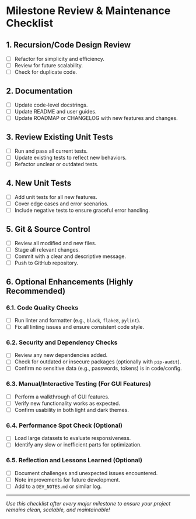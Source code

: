 # Milestone Review & Maintenance Checklist

## 1. Recursion/Code Design Review
- [ ] Refactor for simplicity and efficiency.
- [ ] Review for future scalability.
- [ ] Check for duplicate code.

## 2. Documentation
- [ ] Update code-level docstrings.
- [ ] Update README and user guides.
- [ ] Update ROADMAP or CHANGELOG with new features and changes.

## 3. Review Existing Unit Tests
- [ ] Run and pass all current tests.
- [ ] Update existing tests to reflect new behaviors.
- [ ] Refactor unclear or outdated tests.

## 4. New Unit Tests
- [ ] Add unit tests for all new features.
- [ ] Cover edge cases and error scenarios.
- [ ] Include negative tests to ensure graceful error handling.

## 5. Git & Source Control
- [ ] Review all modified and new files.
- [ ] Stage all relevant changes.
- [ ] Commit with a clear and descriptive message.
- [ ] Push to GitHub repository.

## 6. Optional Enhancements (Highly Recommended)

### 6.1. Code Quality Checks
- [ ] Run linter and formatter (e.g., `black`, `flake8`, `pylint`).
- [ ] Fix all linting issues and ensure consistent code style.

### 6.2. Security and Dependency Checks
- [ ] Review any new dependencies added.
- [ ] Check for outdated or insecure packages (optionally with `pip-audit`).
- [ ] Confirm no sensitive data (e.g., passwords, tokens) is in code/config.

### 6.3. Manual/Interactive Testing (For GUI Features)
- [ ] Perform a walkthrough of GUI features.
- [ ] Verify new functionality works as expected.
- [ ] Confirm usability in both light and dark themes.

### 6.4. Performance Spot Check (Optional)
- [ ] Load large datasets to evaluate responsiveness.
- [ ] Identify any slow or inefficient parts for optimization.

### 6.5. Reflection and Lessons Learned (Optional)
- [ ] Document challenges and unexpected issues encountered.
- [ ] Note improvements for future development.
- [ ] Add to a `DEV_NOTES.md` or similar log.

---

_Use this checklist after every major milestone to ensure your project remains clean, scalable, and maintainable!_
